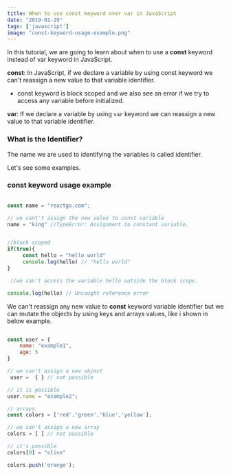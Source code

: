 ```yaml
---
title: When to use const keyword over var in JavaScript
date: "2019-01-29"
tags: ['javascript']
image: "const-keyword-usage-example.png"
---
```


In this tutorial, we are going to learn about when to use a __const__ keyword instead of var keyword in JavaScript.


__const__: In JavaScript, if we declare a variable by using const keyword we can't reassign a new value to that variable identifier.

- const keyword is block scoped and we also see an error if we try to access any variable before initialized.


__var__: If we declare a variable by using `var` keyword we can reassign a new value to that variable
identifier.


### What is the Identifier?

 The name we are used to identifying the variables is called identifier.


Let's see some examples.

### const keyword usage example

```js

const name = "reactgo.com";

// we cant't assign the new value to const variable
name = "king" //TypeError: Assignment to constant variable.


//block scoped
if(true){
     const hello = "hello world"
     console.log(hello) // "hello world"
}

 //we can't access the variable hello outside the block scope.

console.log(hello) // Uncaught reference error
```

We can't reassign any new value to __const__ keyword variable identifier but we can mutate the objects by using keys and arrays values, like i shown in below example.

```js

const user = {
    name: "example1",
    age: 5
}

// we can't assign a new object
 user =  { } // not possible

// it is possible
user.name = "example2";

// arrays
const colors = ['red','green','blue','yellow'];

// we can't assign a new array
colors = [ ] // not possible

// it's possible
colors[0] = "olive"

colors.push('orange');
```
